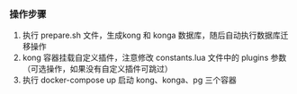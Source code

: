 ### 操作步骤

1. 执行 prepare.sh 文件，生成kong 和 konga 数据库，随后自动执行数据库迁移操作
2. kong 容器挂载自定义插件，注意修改 constants.lua 文件中的 plugins 参数（可选操作，如果没有自定义插件可跳过）
3. 执行 docker-compose up 启动 kong、konga、pg 三个容器